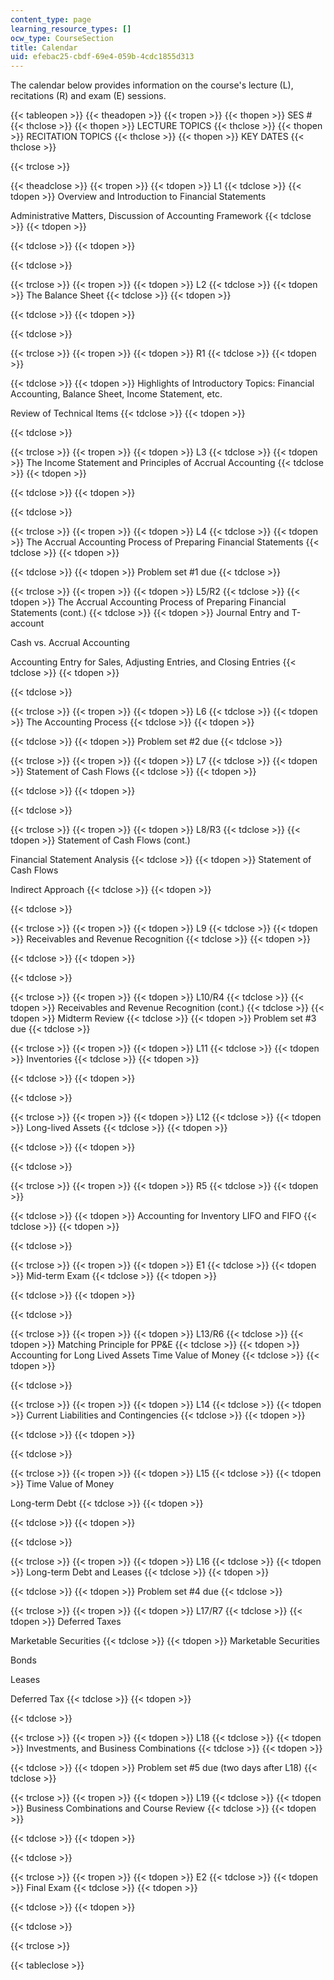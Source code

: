 ```yaml
---
content_type: page
learning_resource_types: []
ocw_type: CourseSection
title: Calendar
uid: efebac25-cbdf-69e4-059b-4cdc1855d313
---
```


The calendar below provides information on the course's lecture (L), recitations (R) and exam (E) sessions.

{{< tableopen >}}
{{< theadopen >}}
{{< tropen >}}
{{< thopen >}}
SES #
{{< thclose >}}
{{< thopen >}}
LECTURE TOPICS
{{< thclose >}}
{{< thopen >}}
RECITATION TOPICS
{{< thclose >}}
{{< thopen >}}
KEY DATES
{{< thclose >}}

{{< trclose >}}

{{< theadclose >}}
{{< tropen >}}
{{< tdopen >}}
L1
{{< tdclose >}}
{{< tdopen >}}
Overview and Introduction to Financial Statements  
  
Administrative Matters, Discussion of Accounting Framework
{{< tdclose >}}
{{< tdopen >}}

{{< tdclose >}}
{{< tdopen >}}

{{< tdclose >}}

{{< trclose >}}
{{< tropen >}}
{{< tdopen >}}
L2
{{< tdclose >}}
{{< tdopen >}}
The Balance Sheet
{{< tdclose >}}
{{< tdopen >}}

{{< tdclose >}}
{{< tdopen >}}

{{< tdclose >}}

{{< trclose >}}
{{< tropen >}}
{{< tdopen >}}
R1
{{< tdclose >}}
{{< tdopen >}}

{{< tdclose >}}
{{< tdopen >}}
Highlights of Introductory Topics: Financial Accounting, Balance Sheet, Income Statement, etc.  
  
Review of Technical Items
{{< tdclose >}}
{{< tdopen >}}

{{< tdclose >}}

{{< trclose >}}
{{< tropen >}}
{{< tdopen >}}
L3
{{< tdclose >}}
{{< tdopen >}}
The Income Statement and Principles of Accrual Accounting
{{< tdclose >}}
{{< tdopen >}}

{{< tdclose >}}
{{< tdopen >}}

{{< tdclose >}}

{{< trclose >}}
{{< tropen >}}
{{< tdopen >}}
L4
{{< tdclose >}}
{{< tdopen >}}
The Accrual Accounting Process of Preparing Financial Statements
{{< tdclose >}}
{{< tdopen >}}

{{< tdclose >}}
{{< tdopen >}}
Problem set #1 due
{{< tdclose >}}

{{< trclose >}}
{{< tropen >}}
{{< tdopen >}}
L5/R2
{{< tdclose >}}
{{< tdopen >}}
The Accrual Accounting Process of Preparing Financial Statements (cont.)
{{< tdclose >}}
{{< tdopen >}}
Journal Entry and T-account  
  
Cash vs. Accrual Accounting  
  
Accounting Entry for Sales, Adjusting Entries, and Closing Entries
{{< tdclose >}}
{{< tdopen >}}

{{< tdclose >}}

{{< trclose >}}
{{< tropen >}}
{{< tdopen >}}
L6
{{< tdclose >}}
{{< tdopen >}}
The Accounting Process
{{< tdclose >}}
{{< tdopen >}}

{{< tdclose >}}
{{< tdopen >}}
Problem set #2 due
{{< tdclose >}}

{{< trclose >}}
{{< tropen >}}
{{< tdopen >}}
L7
{{< tdclose >}}
{{< tdopen >}}
Statement of Cash Flows
{{< tdclose >}}
{{< tdopen >}}

{{< tdclose >}}
{{< tdopen >}}

{{< tdclose >}}

{{< trclose >}}
{{< tropen >}}
{{< tdopen >}}
L8/R3
{{< tdclose >}}
{{< tdopen >}}
Statement of Cash Flows (cont.)  
  
Financial Statement Analysis
{{< tdclose >}}
{{< tdopen >}}
Statement of Cash Flows  
  
Indirect Approach
{{< tdclose >}}
{{< tdopen >}}

{{< tdclose >}}

{{< trclose >}}
{{< tropen >}}
{{< tdopen >}}
L9
{{< tdclose >}}
{{< tdopen >}}
Receivables and Revenue Recognition
{{< tdclose >}}
{{< tdopen >}}

{{< tdclose >}}
{{< tdopen >}}

{{< tdclose >}}

{{< trclose >}}
{{< tropen >}}
{{< tdopen >}}
L10/R4
{{< tdclose >}}
{{< tdopen >}}
Receivables and Revenue Recognition (cont.)
{{< tdclose >}}
{{< tdopen >}}
Midterm Review
{{< tdclose >}}
{{< tdopen >}}
Problem set #3 due
{{< tdclose >}}

{{< trclose >}}
{{< tropen >}}
{{< tdopen >}}
L11
{{< tdclose >}}
{{< tdopen >}}
Inventories
{{< tdclose >}}
{{< tdopen >}}

{{< tdclose >}}
{{< tdopen >}}

{{< tdclose >}}

{{< trclose >}}
{{< tropen >}}
{{< tdopen >}}
L12
{{< tdclose >}}
{{< tdopen >}}
Long-lived Assets
{{< tdclose >}}
{{< tdopen >}}

{{< tdclose >}}
{{< tdopen >}}

{{< tdclose >}}

{{< trclose >}}
{{< tropen >}}
{{< tdopen >}}
R5
{{< tdclose >}}
{{< tdopen >}}

{{< tdclose >}}
{{< tdopen >}}
Accounting for Inventory LIFO and FIFO
{{< tdclose >}}
{{< tdopen >}}

{{< tdclose >}}

{{< trclose >}}
{{< tropen >}}
{{< tdopen >}}
E1
{{< tdclose >}}
{{< tdopen >}}
Mid-term Exam
{{< tdclose >}}
{{< tdopen >}}

{{< tdclose >}}
{{< tdopen >}}

{{< tdclose >}}

{{< trclose >}}
{{< tropen >}}
{{< tdopen >}}
L13/R6
{{< tdclose >}}
{{< tdopen >}}
Matching Principle for PP&E
{{< tdclose >}}
{{< tdopen >}}
Accounting for Long Lived Assets Time Value of Money
{{< tdclose >}}
{{< tdopen >}}

{{< tdclose >}}

{{< trclose >}}
{{< tropen >}}
{{< tdopen >}}
L14
{{< tdclose >}}
{{< tdopen >}}
Current Liabilities and Contingencies
{{< tdclose >}}
{{< tdopen >}}

{{< tdclose >}}
{{< tdopen >}}

{{< tdclose >}}

{{< trclose >}}
{{< tropen >}}
{{< tdopen >}}
L15
{{< tdclose >}}
{{< tdopen >}}
Time Value of Money  
  
Long-term Debt
{{< tdclose >}}
{{< tdopen >}}

{{< tdclose >}}
{{< tdopen >}}

{{< tdclose >}}

{{< trclose >}}
{{< tropen >}}
{{< tdopen >}}
L16
{{< tdclose >}}
{{< tdopen >}}
Long-term Debt and Leases
{{< tdclose >}}
{{< tdopen >}}

{{< tdclose >}}
{{< tdopen >}}
Problem set #4 due
{{< tdclose >}}

{{< trclose >}}
{{< tropen >}}
{{< tdopen >}}
L17/R7
{{< tdclose >}}
{{< tdopen >}}
Deferred Taxes  
  
Marketable Securities
{{< tdclose >}}
{{< tdopen >}}
Marketable Securities  
  
Bonds  
  
Leases  
  
Deferred Tax
{{< tdclose >}}
{{< tdopen >}}

{{< tdclose >}}

{{< trclose >}}
{{< tropen >}}
{{< tdopen >}}
L18
{{< tdclose >}}
{{< tdopen >}}
Investments, and Business Combinations
{{< tdclose >}}
{{< tdopen >}}

{{< tdclose >}}
{{< tdopen >}}
Problem set #5 due (two days after L18)
{{< tdclose >}}

{{< trclose >}}
{{< tropen >}}
{{< tdopen >}}
L19
{{< tdclose >}}
{{< tdopen >}}
Business Combinations and Course Review
{{< tdclose >}}
{{< tdopen >}}

{{< tdclose >}}
{{< tdopen >}}

{{< tdclose >}}

{{< trclose >}}
{{< tropen >}}
{{< tdopen >}}
E2
{{< tdclose >}}
{{< tdopen >}}
Final Exam
{{< tdclose >}}
{{< tdopen >}}

{{< tdclose >}}
{{< tdopen >}}

{{< tdclose >}}

{{< trclose >}}

{{< tableclose >}}